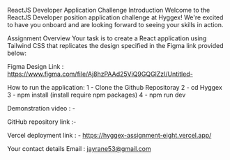 ReactJS Developer Application Challenge
Introduction
Welcome to the ReactJS Developer position application challenge at Hyggex! We're excited to have you onboard and are looking forward to seeing your skills in action.

Assignment Overview
Your task is to create a React application using Tailwind CSS that replicates the design specified in the Figma link provided below:

Figma Design Link : https://www.figma.com/file/Aj8hzPAAd25ViQ9GQGlZzI/Untitled-

How to run the application:
1 - Clone the Github Repositoray
2 - cd Hyggex
3 - npm install (install require npm packages)
4 - npm run dev 


Demonstration video : -

GitHub repository link :- 

Vercel deployment link : -  https://hyggex-assignment-eight.vercel.app/

Your contact details
Email : jayrane53@gmail.com

